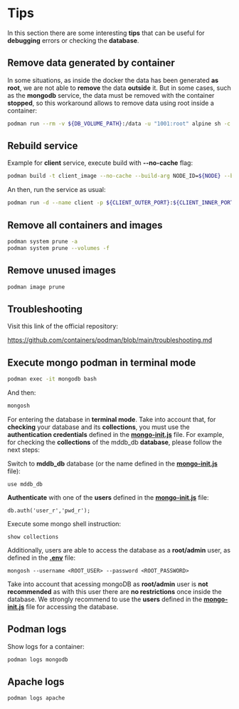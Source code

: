 # Tips

In this section there are some interesting **tips** that can be useful for **debugging** errors or checking the **database**.

## Remove data generated by container

In some situations, as inside the docker the data has been generated **as root**, we are not able to **remove** the data **outside** it. But in some cases, such as the **mongodb** service, the data must be removed with the container **stopped**, so this workaround allows to remove data using root inside a container:

```sh
podman run --rm -v ${DB_VOLUME_PATH}:/data -u "1001:root" alpine sh -c "rm -rf /data/*"
```

## Rebuild service

Example for **client** service, execute build with **--no-cache** flag:

```sh
podman build -t client_image --no-cache --build-arg NODE_ID=${NODE} --build-arg CLIENT_INNER_PORT=${CLIENT_INNER_PORT} ./client
```

An then, run the service as usual:

```sh
podman run -d --name client -p ${CLIENT_OUTER_PORT}:${CLIENT_INNER_PORT} --cpus "${CLIENT_CPU_LIMIT}" --memory "${CLIENT_MEMORY_LIMIT}" --network web_network client_image
```

## Remove all containers and images

```sh
podman system prune -a
podman system prune --volumes -f
```

## Remove unused images

```sh
podman image prune
```

## Troubleshooting

Visit this link of the official repository:

https://github.com/containers/podman/blob/main/troubleshooting.md

## Execute mongo podman in terminal mode

```sh
podman exec -it mongodb bash
```

And then: 

```sh
mongosh 
```

For entering the database in **terminal mode**. Take into account that, for **checking** your database and its **collections**, you must use the **authentication credentials** defined in the [**mongo-init.js**](../mongodb/mongo-init.js) file. For example, for checking the **collections** of the mddb_db **database**, please follow the next steps:

Switch to **mddb_db** database (or the name defined in the [**mongo-init.js**](../mongodb/mongo-init.js) file):

    use mddb_db

**Authenticate** with one of the **users** defined in the [**mongo-init.js**](../mongodb/mongo-init.js) file:

    db.auth('user_r','pwd_r');

Execute some mongo shell instruction:

    show collections

Additionally, users are able to access the database as a **root/admin** user, as defined in the [**.env**](../.env.podman.git) file:

    mongosh --username <ROOT_USER> --password <ROOT_PASSWORD>

Take into account that acessing mongoDB as **root/admin** user is **not recommended** as with this user there are **no restrictions** once inside the database. We strongly recommend to use the **users** defined in the [**mongo-init.js**](../mongodb/mongo-init.js) file for accessing the database.

## Podman logs

Show logs for a container:

```sh
podman logs mongodb
```

## Apache logs

    podman logs apache
